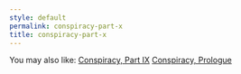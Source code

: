 ```yaml
---
style: default
permalink: conspiracy-part-x
title: conspiracy-part-x
---
```

You may also like:
[Conspiracy, Part IX](http://scp-wiki.net/conspiracy-part-ix)
[Conspiracy, Prologue](http://scp-wiki.net/conspiracy-prologue)